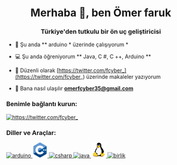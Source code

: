 <h1 align = "center"> Merhaba 👋, ben Ömer faruk </h1>
<h3 align = "center"> Türkiye'den tutkulu bir ön uç geliştiricisi </h3>

- 🤞 Şu anda ** arduino * üzerinde çalışıyorum *

- 💻 Şu anda öğreniyorum ** Java, C #, C ++, Arduino **

- 📝 Düzenli olarak [https://twitter.com/fcyber_](https://twitter.com/fcyber_) üzerinde makaleler yazıyorum

- 📩 Bana nasıl ulaşılır **omerfcyber35@gmail.com**

<h3 align = "left"> Benimle bağlantı kurun: </h3>
<p align = "left">
<a href = "https://twitter.com/ https://twitter.com/fcyber_ "target =" blank "> <img align =" center "src =" https://cdn.jsdelivr.net/npm/simple-icons@3.0.1/icons/twitter. svg "alt =" https://twitter.com/fcyber_ "yükseklik =" 30 "width = "40" /> </a>
</p>

<h3 align = "left"> Diller ve Araçlar: </h3>
<p align = "left"> <a href="https://www.arduino.cc/" target="_blank"> <img src = "https://cdn.worldvectorlogo.com/logos/arduino-1 .svg "alt =" arduino "width =" 40 "height =" 40 "/> </a> <a href="https://www.w3schools.com/cpp/" target="_blank"> <img src = "https://raw.githubusercontent.com/devicons/devicon/master/icons/cplusplus/cplusplus-original.svg" alt = "cplusplus" width = "40" height = "40" /> </a> <a href="https://www.w3schools.com/cs/" target="_blank"> <img src = "https://raw.githubusercontent.com/devicons/devicon/master/icons/csharp/csharp -original.svg "alt ="csharp "width =" 40 "height =" 40 "/> </a> <a href="https://www.java.com" target="_blank"> <img src =" https: // raw. githubusercontent.com/devicons/devicon/master/icons/java/java-original.svg "alt =" java "width =" 40 "height =" 40 "/> </a> <a href =" https: // www.linux.org/ "target =" _ blank "> <img src =" https://raw.githubusercontent.com/devicons/devicon/master/icons/linux/linux-original.svg "alt =" linux "genişliği = "40" height = "40" /> </a> <a href="https://unity.com/" target="_blank"> <img src = "https://www.vectorlogo.zone/ logolar / unity3d / unity3d-icon.svg "alt =" birlik "genişlik =" 40 "yükseklik =" 40 "/> </a> </p>
